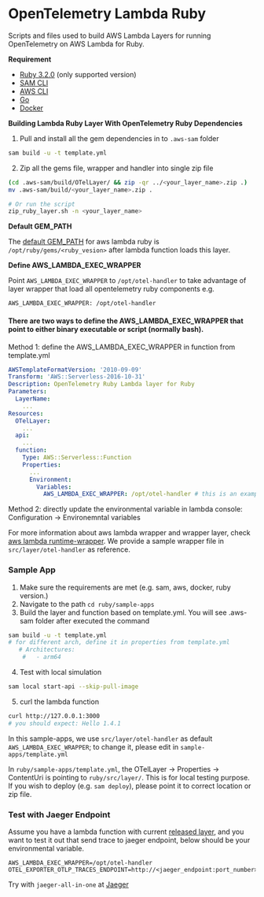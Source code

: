 # OpenTelemetry Lambda Ruby

Scripts and files used to build AWS Lambda Layers for running OpenTelemetry on AWS Lambda for Ruby.

**Requirement**
* [Ruby 3.2.0](https://www.ruby-lang.org/en/news/2022/12/25/ruby-3-2-0-released/) (only supported version)
* [SAM CLI](https://docs.aws.amazon.com/serverless-application-model/latest/developerguide/serverless-sam-cli-install.html)
* [AWS CLI](https://docs.aws.amazon.com/cli/latest/userguide/install-cliv2.html)
* [Go](https://go.dev/doc/install)
* [Docker](https://docs.docker.com/get-docker)

**Building Lambda Ruby Layer With OpenTelemetry Ruby Dependencies**

1. Pull and install all the gem dependencies in to `.aws-sam` folder

```bash
sam build -u -t template.yml
```

2. Zip all the gems file, wrapper and handler into single zip file

```bash
(cd .aws-sam/build/OTelLayer/ && zip -qr ../<your_layer_name>.zip .)
mv .aws-sam/build/<your_layer_name>.zip .

# Or run the script
zip_ruby_layer.sh -n <your_layer_name>
```

**Default GEM_PATH**

The [default GEM_PATH](https://docs.aws.amazon.com/lambda/latest/dg/ruby-package.html#ruby-package-dependencies-layers) for aws lambda ruby is `/opt/ruby/gems/<ruby_vesion>` after lambda function loads this layer.

**Define AWS_LAMBDA_EXEC_WRAPPER**

Point `AWS_LAMBDA_EXEC_WRAPPER` to `/opt/otel-handler` to take advantage of layer wrapper that load all opentelemetry ruby components
e.g.
```
AWS_LAMBDA_EXEC_WRAPPER: /opt/otel-handler
```

#### There are two ways to define the AWS_LAMBDA_EXEC_WRAPPER that point to either binary executable or script (normally bash).

Method 1: define the AWS_LAMBDA_EXEC_WRAPPER in function from template.yml
```yaml
AWSTemplateFormatVersion: '2010-09-09'
Transform: 'AWS::Serverless-2016-10-31'
Description: OpenTelemetry Ruby Lambda layer for Ruby
Parameters:
  LayerName:
    ...
Resources:
  OTelLayer:
    ...
  api:
    ...
  function:
    Type: AWS::Serverless::Function
    Properties:
      ...
      Environment:
        Variables:
          AWS_LAMBDA_EXEC_WRAPPER: /opt/otel-handler # this is an example of the path

```

Method 2: directly update the environmental variable in lambda console: Configuration -> Environemntal variables

For more information about aws lambda wrapper and wrapper layer, check [aws lambda runtime-wrapper](https://docs.aws.amazon.com/lambda/latest/dg/runtimes-modify.html#runtime-wrapper). We provide a sample wrapper file in `src/layer/otel-handler` as reference.

### Sample App

1. Make sure the requirements are met (e.g. sam, aws, docker, ruby version.)
2. Navigate to the path `cd ruby/sample-apps`
3. Build the layer and function based on template.yml. You will see .aws-sam folder after executed the command
```bash
sam build -u -t template.yml
# for different arch, define it in properties from template.yml
   # Architectures:
    #   - arm64
```
4. Test with local simulation
```bash
sam local start-api --skip-pull-image
```

5. curl the lambda function
```bash
curl http://127.0.0.1:3000
# you should expect: Hello 1.4.1
```
In this sample-apps, we use `src/layer/otel-handler` as default `AWS_LAMBDA_EXEC_WRAPPER`; to change it, please edit in `sample-apps/template.yml`

In `ruby/sample-apps/template.yml`, the OTelLayer -> Properties -> ContentUri is pointing to `ruby/src/layer/`. This is for local testing purpose. If you wish to deploy (e.g. `sam deploy`), please point it to correct location or zip file.

### Test with Jaeger Endpoint

Assume you have a lambda function with current [released layer](https://github.com/open-telemetry/opentelemetry-lambda/releases/tag/layer-ruby%2F0.1.0), and you want to test it out that send trace to jaeger endpoint, below should be your environmental variable.
```
AWS_LAMBDA_EXEC_WRAPPER=/opt/otel-handler
OTEL_EXPORTER_OTLP_TRACES_ENDPOINT=http://<jaeger_endpoint:port_number>/v1/traces
```
Try with `jaeger-all-in-one` at [Jaeger](https://www.jaegertracing.io/docs/1.57/getting-started/)


